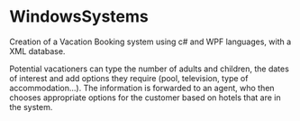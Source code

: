 # WindowsSystems
Creation of a Vacation Booking system using c# and WPF languages, with a XML database.

Potential vacationers can type the number of adults and children, the dates of interest and add options they require (pool, television, type of accommodation...). 
The information is forwarded to an agent, who then chooses appropriate options for the customer based on hotels that are in the system.

